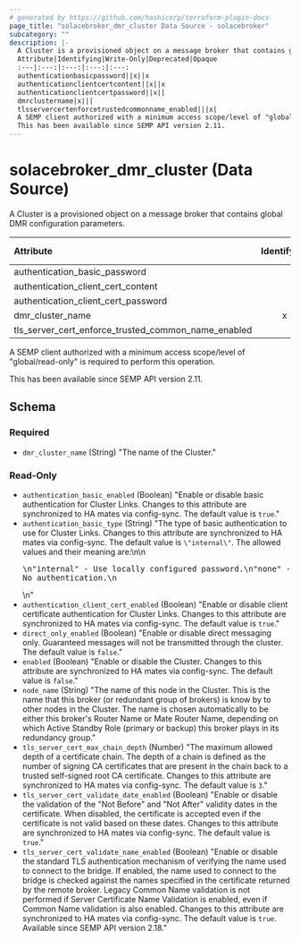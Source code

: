 ```yaml
---
# generated by https://github.com/hashicorp/terraform-plugin-docs
page_title: "solacebroker_dmr_cluster Data Source - solacebroker"
subcategory: ""
description: |-
  A Cluster is a provisioned object on a message broker that contains global DMR configuration parameters.
  Attribute|Identifying|Write-Only|Deprecated|Opaque
  :---|:---:|:---:|:---:|:---:
  authenticationbasicpassword||x||x
  authenticationclientcertcontent||x||x
  authenticationclientcertpassword||x||
  dmrclustername|x|||
  tlsservercertenforcetrustedcommonname_enabled|||x|
  A SEMP client authorized with a minimum access scope/level of "global/read-only" is required to perform this operation.
  This has been available since SEMP API version 2.11.
---
```


# solacebroker_dmr_cluster (Data Source)

A Cluster is a provisioned object on a message broker that contains global DMR configuration parameters.


Attribute|Identifying|Write-Only|Deprecated|Opaque
:---|:---:|:---:|:---:|:---:
authentication_basic_password||x||x
authentication_client_cert_content||x||x
authentication_client_cert_password||x||
dmr_cluster_name|x|||
tls_server_cert_enforce_trusted_common_name_enabled|||x|



A SEMP client authorized with a minimum access scope/level of "global/read-only" is required to perform this operation.

This has been available since SEMP API version 2.11.



<!-- schema generated by tfplugindocs -->
## Schema

### Required

- `dmr_cluster_name` (String) "The name of the Cluster."

### Read-Only

- `authentication_basic_enabled` (Boolean) "Enable or disable basic authentication for Cluster Links. Changes to this attribute are synchronized to HA mates via config-sync. The default value is `true`."
- `authentication_basic_type` (String) "The type of basic authentication to use for Cluster Links. Changes to this attribute are synchronized to HA mates via config-sync. The default value is `\"internal\"`. The allowed values and their meaning are:\n\n<pre>\n\"internal\" - Use locally configured password.\n\"none\" - No authentication.\n</pre>\n"
- `authentication_client_cert_enabled` (Boolean) "Enable or disable client certificate authentication for Cluster Links. Changes to this attribute are synchronized to HA mates via config-sync. The default value is `true`."
- `direct_only_enabled` (Boolean) "Enable or disable direct messaging only. Guaranteed messages will not be transmitted through the cluster. The default value is `false`."
- `enabled` (Boolean) "Enable or disable the Cluster. Changes to this attribute are synchronized to HA mates via config-sync. The default value is `false`."
- `node_name` (String) "The name of this node in the Cluster. This is the name that this broker (or redundant group of brokers) is know by to other nodes in the Cluster. The name is chosen automatically to be either this broker's Router Name or Mate Router Name, depending on which Active Standby Role (primary or backup) this broker plays in its redundancy group."
- `tls_server_cert_max_chain_depth` (Number) "The maximum allowed depth of a certificate chain. The depth of a chain is defined as the number of signing CA certificates that are present in the chain back to a trusted self-signed root CA certificate. Changes to this attribute are synchronized to HA mates via config-sync. The default value is `3`."
- `tls_server_cert_validate_date_enabled` (Boolean) "Enable or disable the validation of the \"Not Before\" and \"Not After\" validity dates in the certificate. When disabled, the certificate is accepted even if the certificate is not valid based on these dates. Changes to this attribute are synchronized to HA mates via config-sync. The default value is `true`."
- `tls_server_cert_validate_name_enabled` (Boolean) "Enable or disable the standard TLS authentication mechanism of verifying the name used to connect to the bridge. If enabled, the name used to connect to the bridge is checked against the names specified in the certificate returned by the remote broker. Legacy Common Name validation is not performed if Server Certificate Name Validation is enabled, even if Common Name validation is also enabled. Changes to this attribute are synchronized to HA mates via config-sync. The default value is `true`. Available since SEMP API version 2.18."
